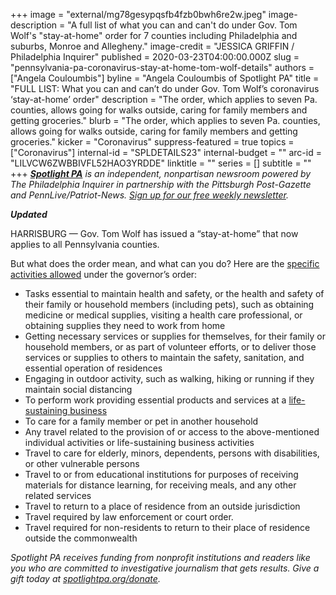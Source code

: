 +++
image = "external/mg78gesypqsfb4fzb0bwh6re2w.jpeg"
image-description = "A full list of what you can and can't do under Gov. Tom Wolf's \"stay-at-home\" order for 7 counties including Philadelphia and suburbs, Monroe and Allegheny."
image-credit = "JESSICA GRIFFIN / Philadelphia Inquirer"
published = 2020-03-23T04:00:00.000Z
slug = "pennsylvania-pa-coronavirus-stay-at-home-tom-wolf-details"
authors = ["Angela Couloumbis"]
byline = "Angela Couloumbis of Spotlight PA"
title = "FULL LIST: What you can and can’t do under Gov. Tom Wolf’s coronavirus ‘stay-at-home’ order"
description = "The order, which applies to seven Pa. counties, allows going for walks outside, caring for family members and getting groceries."
blurb = "The order, which applies to seven Pa. counties, allows going for walks outside, caring for family members and getting groceries."
kicker = "Coronavirus"
suppress-featured = true
topics = ["Coronavirus"]
internal-id = "SPLDETAILS23"
internal-budget = ""
arc-id = "LILVCW6ZWBBIVFL52HAO3YRDDE"
linktitle = ""
series = []
subtitle = ""
+++
<a href="https://www.spotlightpa.org/"><i><b>Spotlight PA</b></i></a><i> is an independent, nonpartisan newsroom powered by The Philadelphia Inquirer in partnership with the Pittsburgh Post-Gazette and PennLive/Patriot-News. </i><a href="https://www.spotlightpa.org/newsletters"><i>Sign up for our free weekly newsletter</i></a><i>.</i>

***Updated***

HARRISBURG — Gov. Tom Wolf has issued a “stay-at-home” that now applies to all Pennsylvania counties. 

But what does the order mean, and what can you do? Here are the [specific activities allowed](https://web.archive.org/20200323210413/https://www.scribd.com/document/452929448/03-23-20-Stay-at-Home-Order-Guidance) under the governor’s order:

* Tasks essential to maintain health and safety, or the health and safety of their family or household members (including pets), such as obtaining medicine or medical supplies, visiting a health care professional, or obtaining supplies they need to work from home
* Getting necessary services or supplies for themselves, for their family or household members, or as part of volunteer efforts, or to deliver those services or supplies to others to maintain the safety, sanitation, and essential operation of residences
* Engaging in outdoor activity, such as walking, hiking or running if they maintain social distancing
* To perform work providing essential products and services at a <a href="https://web.archive.org/web/20230117053535/https://www.governor.pa.gov/newsroom/gov-wolf-secretary-levine-provide-updated-guidance-stress-need-for-compliance-as-cases-rise/">life-sustaining business</a>
* To care for a family member or pet in another household
* Any travel related to the provision of or access to the above-mentioned individual activities or life-sustaining business activities
* Travel to care for elderly, minors, dependents, persons with disabilities, or other vulnerable persons
* Travel to or from educational institutions for purposes of receiving materials for distance learning, for receiving meals, and any other related services
* Travel to return to a place of residence from an outside jurisdiction
* Travel required by law enforcement or court order.
* Travel required for non-residents to return to their place of residence outside the commonwealth

<i>Spotlight PA receives funding from nonprofit institutions and readers like you who are committed to investigative journalism that gets results. Give a gift today at </i><a href="https://www.spotlightpa.org/donate"><i>spotlightpa.org/donate</i></a><i>.</i>

<script src="https://www.spotlightpa.org/embed.js" async></script><div data-spl-embed-version="1" data-spl-src="https://www.spotlightpa.org/embeds/tips/?tip_text=Do%20you%20have%20a%20tip%20about%20%3Cb%3Ehow%20Pa.'s%20government%20is%20responding%20to%20the%20coronavirus%3C%2Fb%3E%3F%20Tell%20us."></div>
